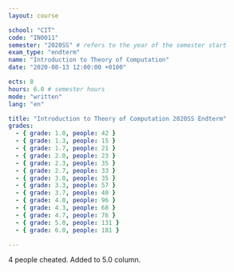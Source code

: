 ```yaml
---
layout: course

school: "CIT"
code: "IN0011"
semester: "2020SS" # refers to the year of the semester start
exam_type: "endterm"
name: "Introduction to Theory of Computation"
date: "2020-08-13 12:00:00 +0100"

ects: 8
hours: 6.0 # semester hours
mode: "written"
lang: "en"

title: "Introduction to Theory of Computation 2020SS Endterm"
grades:
  - { grade: 1.0, people: 42 }
  - { grade: 1.3, people: 15 }
  - { grade: 1.7, people: 21 }
  - { grade: 2.0, people: 23 }
  - { grade: 2.3, people: 35 }
  - { grade: 2.7, people: 33 }
  - { grade: 3.0, people: 35 }
  - { grade: 3.3, people: 57 }
  - { grade: 3.7, people: 40 }
  - { grade: 4.0, people: 96 }
  - { grade: 4.3, people: 68 }
  - { grade: 4.7, people: 76 }
  - { grade: 5.0, people: 131 }
  - { grade: 6.0, people: 181 }

---
```


4 people cheated. Added to 5.0 column. 
